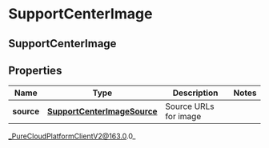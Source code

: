 # SupportCenterImage

## SupportCenterImage

## Properties

|Name | Type | Description | Notes|
|------------ | ------------- | ------------- | -------------|
| **source** | [**SupportCenterImageSource**](SupportCenterImageSource) | Source URLs for image | |



_PureCloudPlatformClientV2@163.0.0_
